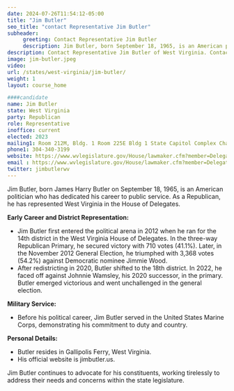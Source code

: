 ```yaml
---
date: 2024-07-26T11:54:12-05:00
title: "Jim Butler"
seo_title: "contact Representative Jim Butler"
subheader:
     greeting: Contact Representative Jim Butler
     description: Jim Butler, born September 18, 1965, is an American politician affiliated with the Republican Party. He serves in the West Virginia House of Delegates, representing District 18. He assumed office on December 1, 2022.
description: Contact Representative Jim Butler of West Virginia. Contact information for Jim Butler includes email address, phone number, and mailing address.
image: jim-butler.jpeg
video:
url: /states/west-virginia/jim-butler/
weight: 1
layout: course_home

####candidate
name: Jim Butler
state: West Virginia
party: Republican
role: Representative
inoffice: current
elected: 2023
mailing1: Room 212M, Bldg. 1 Room 225E Bldg 1 State Capitol Complex Charleston, WV 25305
phone1: 304-340-3199
website: https://www.wvlegislature.gov/House/lawmaker.cfm?member=Delegate%20Butler/
email : https://www.wvlegislature.gov/House/lawmaker.cfm?member=Delegate%20Butler/
twitter: jimbutlerwv
---
```

Jim Butler, born James Harry Butler on September 18, 1965, is an American politician who has dedicated his career to public service. As a Republican, he has represented West Virginia in the House of Delegates.

**Early Career and District Representation:**
- Jim Butler first entered the political arena in 2012 when he ran for the 14th district in the West Virginia House of Delegates. In the three-way Republican Primary, he secured victory with 710 votes (41.1%). Later, in the November 2012 General Election, he triumphed with 3,368 votes (54.2%) against Democratic nominee Jimmie Wood.
- After redistricting in 2020, Butler shifted to the 18th district. In 2022, he faced off against Johnnie Wamsley, his 2020 successor, in the primary. Butler emerged victorious and went unchallenged in the general election.

**Military Service:**
- Before his political career, Jim Butler served in the United States Marine Corps, demonstrating his commitment to duty and country.

**Personal Details:**
- Butler resides in Gallipolis Ferry, West Virginia.
- His official website is jimbutler.us.

Jim Butler continues to advocate for his constituents, working tirelessly to address their needs and concerns within the state legislature.
